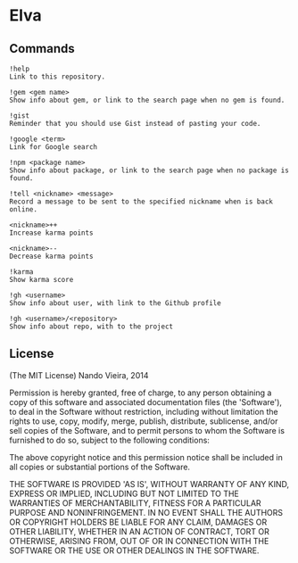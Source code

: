 # Elva

## Commands

```
!help
Link to this repository.

!gem <gem name>
Show info about gem, or link to the search page when no gem is found.

!gist
Reminder that you should use Gist instead of pasting your code.

!google <term>
Link for Google search

!npm <package name>
Show info about package, or link to the search page when no package is found.

!tell <nickname> <message>
Record a message to be sent to the specified nickname when is back online.

<nickname>++
Increase karma points

<nickname>--
Decrease karma points

!karma
Show karma score

!gh <username>
Show info about user, with link to the Github profile

!gh <username>/<repository>
Show info about repo, with to the project
```

## License

(The MIT License) Nando Vieira, 2014

Permission is hereby granted, free of charge, to any person obtaining
a copy of this software and associated documentation files (the
'Software'), to deal in the Software without restriction, including
without limitation the rights to use, copy, modify, merge, publish,
distribute, sublicense, and/or sell copies of the Software, and to
permit persons to whom the Software is furnished to do so, subject to
the following conditions:

The above copyright notice and this permission notice shall be
included in all copies or substantial portions of the Software.

THE SOFTWARE IS PROVIDED 'AS IS', WITHOUT WARRANTY OF ANY KIND,
EXPRESS OR IMPLIED, INCLUDING BUT NOT LIMITED TO THE WARRANTIES OF
MERCHANTABILITY, FITNESS FOR A PARTICULAR PURPOSE AND NONINFRINGEMENT.
IN NO EVENT SHALL THE AUTHORS OR COPYRIGHT HOLDERS BE LIABLE FOR ANY
CLAIM, DAMAGES OR OTHER LIABILITY, WHETHER IN AN ACTION OF CONTRACT,
TORT OR OTHERWISE, ARISING FROM, OUT OF OR IN CONNECTION WITH THE
SOFTWARE OR THE USE OR OTHER DEALINGS IN THE SOFTWARE.
